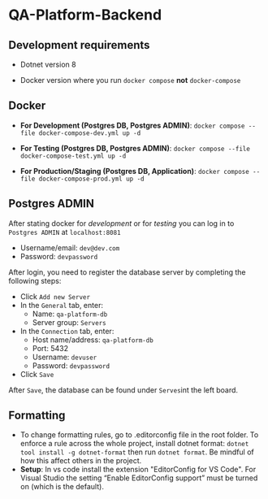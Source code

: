 # QA-Platform-Backend

## Development requirements

- Dotnet version 8

- Docker version where you run `docker compose` **not** `docker-compose`

## Docker

- **For Development (Postgres DB, Postgres ADMIN)**: `docker compose --file docker-compose-dev.yml up -d`

- **For Testing (Postgres DB, Postgres ADMIN)**: `docker compose --file docker-compose-test.yml up -d`

- **For Production/Staging (Postgres DB, Application)**: `docker compose --file docker-compose-prod.yml up -d`

## Postgres ADMIN

After stating docker for *development* or for *testing* you can log in to `Postgres ADMIN` at `localhost:8081`

- Username/email: `dev@dev.com`
- Password: `devpassword`

After login, you need to register the database server by completing the following steps:

- Click `Add new Server`
- In the `General` tab, enter: 
    - Name: `qa-platform-db`
    - Server group: `Servers`
- In the `Connection` tab, enter:
    - Host name/address: `qa-platform-db`
    - Port: 5432 
    - Username: `devuser`
    - Password: `devpassword`
- Click `Save`

After `Save`, the database can be found under `Serves`int the left board.
 

## Formatting

-   To change formatting rules, go to .editorconfig file in the root folder. To enforce a rule across the whole project, install dotnet format: `dotnet tool install -g dotnet-format` then run `dotnet format`. Be mindful of how this affect others in the project.
-   **Setup**: In vs code install the extension "EditorConfig for VS Code". For Visual Studio the setting “Enable EditorConfig support” must be turned on (which is the default).
